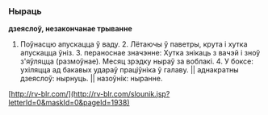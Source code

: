 ### Ныраць
**дзеяслоў, незакончанае трыванне**

1. Поўнасцю апускацца ў ваду. 2. Лётаючы ў паветры, крута і хутка апускацца ўніз. 3. пераноснае значэнне: Хутка знікаць з вачэй і зноў з'яўляцца (размоўнае). Месяц зрэдку ныраў за воблакі. 4. У боксе: ухіляцца ад бакавых удараў праціўніка ў галаву. || аднакратны дзеяслоў: нырнуць. || назоўнік: ныранне.

<a rel="author">[http://rv-blr.com/](http://rv-blr.com/slounik.jsp?letterId=0&maskId=0&pageId=1938)</a>
